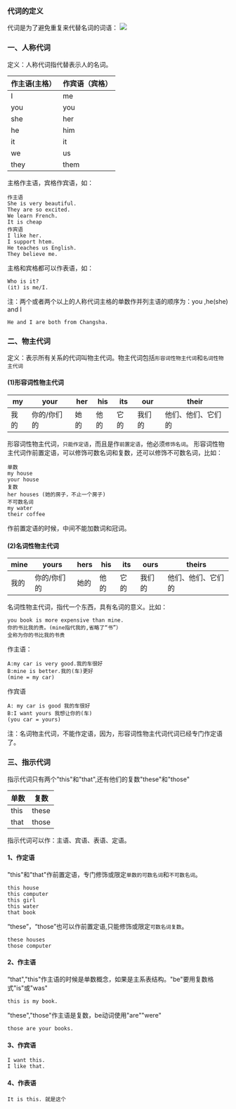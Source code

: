 ### 代词的定义
代词是为了避免重复来代替名词的词语：
![](https://cdn.nlark.com/yuque/0/2023/jpeg/12824334/1675762979606-0f42e863-e777-42a2-b80e-4e628310e9e1.jpeg)

### 一、人称代词
定义：人称代词指代替表示人的名词。

| 作主语(主格） | 作宾语（宾格） |
| --- | --- |
| I | me |
| you | you |
| she | her |
| he  | him |
| it | it  |
| we | us |
| they | them |

主格作主语，宾格作宾语，如：
```
作主语
She is very beautiful.
They are so excited.
We learn French.
It is cheap
作宾语
I like her.
I support htem.
He teaches us English.
They believe me.

```
主格和宾格都可以作表语，如：
```
Who is it?
(it) is me/I.
```
注：两个或者两个以上的人称代词主格的单数作并列主语的顺序为：you ,he(she) and I 
```
He and I are both from Changsha.
```
### 二、物主代词
定义：表示所有关系的代词叫物主代词。物主代词包括`形容词性物主代词`和`名词性物主代词`
#### (1)形容词性物主代词
| my | your | her | his | its | our | their |
| --- | --- | --- | --- | --- | --- | --- |
| 我的 | 你的/你们的 | 她的 | 他的 | 它的 | 我们的 | 他们、他们、它们的 |

形容词性物主代词，`只能作定语`，而且是作`前置定语`，他必须`修饰名词`。
形容词性物主代词作前置定语，可以修饰可数名词和复数，还可以修饰不可数名词，比如：
```
单数
my house
your house
复数
her houses (她的房子，不止一个房子)
不可数名词
my water
their coffee
```
作前置定语的时候，中间不能加数词和冠词。
#### (2)名词性物主代词
| mine | yours | hers | his | its | ours | theirs |
| --- | --- | --- | --- | --- | --- | --- |
| 我的 | 你的/你们的 | 她的 | 他的 | 它的 | 我们的 | 他们、他们、它们的 |

名词性物主代词，指代一个东西，具有名词的意义。比如：
```
you book is more expensive than mine.
你的书比我的贵。(mine指代我的,省略了“书”）
全称为你的书比我的书贵
```
作主语：
```
A:my car is very good.我的车很好
B:mine is better.我的(车)更好
(mine = my car)
```
作宾语
```
A: my car is good 我的车很好
B:I want yours 我想让你的(车)
(you car = yours)
```
注：名词物主代词，不能作定语，因为，形容词性物主代词代词已经专门作定语了。

### 三、指示代词
指示代词只有两个"this"和"that",还有他们的复数"these"和"those"

| 单数 | 复数 |
| --- | --- |
| this | these |
| that  | those |

指示代词可以作：主语、宾语、表语、定语。
#### 1、作定语
"this"和"that"作前置定语，专门修饰或限定`单数的可数名词`和`不可数名词`。
```
this house
this computer
this girl
this water
that book
```
“these”，“those”也可以作前置定语,只能修饰或限定`可数名词复数`。
```
these houses
those computer	
```
#### 2、作主语
“that","this"作主语的时候是单数概念，如果是主系表结构。"be"要用复数格式"is"或"was"
```
this is my book.

```
"these","those"作主语是复数，be动词使用"are""were"
```
those are your books.
```
#### 3、作宾语
```
I want this.
I like that.
```
#### 4、作表语
```
It is this.	就是这个
```

